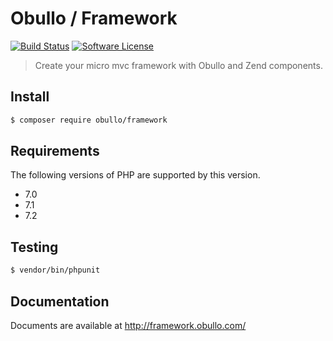 
# Obullo / Framework

[![Build Status](https://travis-ci.org/obullo/Framework.svg?branch=master)](https://travis-ci.org/obullo/Framework)
[![Software License](https://img.shields.io/badge/license-MIT-brightgreen.svg)](LICENSE.md)

> Create your micro mvc framework with Obullo and Zend components.

## Install

``` bash
$ composer require obullo/framework
```

## Requirements

The following versions of PHP are supported by this version.

* 7.0
* 7.1
* 7.2

## Testing

``` bash
$ vendor/bin/phpunit
```

## Documentation

Documents are available at <a href="http://framework.obullo.com/">http://framework.obullo.com/</a>
